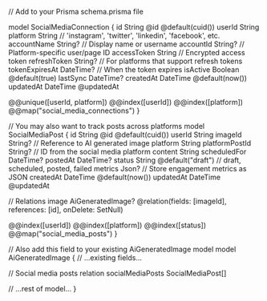 // Add to your Prisma schema.prisma file

model SocialMediaConnection {
  id          String   @id @default(cuid())
  userId      String
  platform    String   // 'instagram', 'twitter', 'linkedin', 'facebook', etc.
  accountName String?  // Display name or username
  accountId   String?  // Platform-specific user/page ID
  accessToken String   // Encrypted access token
  refreshToken String? // For platforms that support refresh tokens
  tokenExpiresAt DateTime? // When the token expires
  isActive    Boolean  @default(true)
  lastSync    DateTime?
  createdAt   DateTime @default(now())
  updatedAt   DateTime @updatedAt

  @@unique([userId, platform])
  @@index([userId])
  @@index([platform])
  @@map("social_media_connections")
}

// You may also want to track posts across platforms
model SocialMediaPost {
  id            String   @id @default(cuid())
  userId        String
  imageId       String?  // Reference to AI generated image
  platform      String
  platformPostId String? // ID from the social media platform
  content       String
  scheduledFor  DateTime?
  postedAt      DateTime?
  status        String   @default("draft") // draft, scheduled, posted, failed
  metrics       Json?    // Store engagement metrics as JSON
  createdAt     DateTime @default(now())
  updatedAt     DateTime @updatedAt

  // Relations
  image         AiGeneratedImage? @relation(fields: [imageId], references: [id], onDelete: SetNull)

  @@index([userId])
  @@index([platform])
  @@index([status])
  @@map("social_media_posts")
}

// Also add this field to your existing AiGeneratedImage model
model AiGeneratedImage {
  // ...existing fields...
  
  // Social media posts relation
  socialMediaPosts SocialMediaPost[]
  
  // ...rest of model...
}
